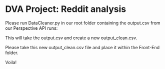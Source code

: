 # DVA Project: Reddit analysis

Please run DataCleaner.py in our root folder containing the output.csv from our Perspective API runs:<br>
<p>This will take the output.csv and create a new output_clean.csv.<br>
<p>Please take this new output_clean.csv file and place it within the Front-End folder.<br>
<p>Voila!<br>
